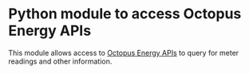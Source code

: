 <!--
SPDX-FileCopyrightText: 2021 The octopy-energy Authors

SPDX-License-Identifier: Apache-2.0
-->

# Python module to access Octopus Energy APIs

This module allows access to [Octopus Energy APIs](https://developer.octopus.energy/docs/api/)
to query for meter readings and other information.
